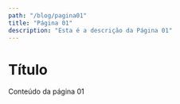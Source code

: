 ```yaml
---
path: "/blog/pagina01"
title: "Página 01"
description: "Esta é a descrição da Página 01"
---
```


# Título

Conteúdo da página 01